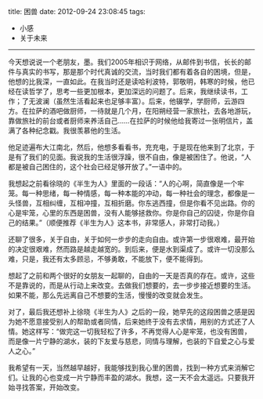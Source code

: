 title: 困兽
date: 2012-09-24 23:08:45
tags:
- 小感
- 关于未来

---

今天想说说一个老朋友，墨。我们2005年相识于网络，从邮件到书信，长长的邮件与真实的书写，那是那个时代真诚的交流，当时我们都有着各自的困境，但是，他想的比我深，一直如此。在我当时还是读哈利波特，郭敬明，韩寒的时候，他已经在读哲学了，思考一些更加根本，更加深远的问题了。后来，我继续读书，工作；了无波澜（虽然生活看起来也足够丰富）。后来，他辍学，学厨师，云游四方。在拉萨的酒吧做厨师，一待就是几个月，在阳朔经营一家旅社，去各地游玩，靠做旅社的前台或者厨师来养活自己……在拉萨的时候他给我寄过一张明信片，盖满了各种纪念戳。我很羡慕他的生活。

他足迹遍布大江南北，然后，他想多看看书，充充电，于是现在他来到了北京，于是有了我们的见面。我说我的生活很浮躁，很不自由，像是被困住了。他说，“人都是被自己困住的，这个社会已经足够开放了。”一语中的。

我想起之前看徐晓的《半生为人》里面的一段话：“人的心啊，简直像是一个牢笼。每一种思绪，每一种情感，每一种本能的冲动，每一种社会的理念，都像是一头怪兽，互相纠缠，互相冲撞，互相折磨。你东逃西撞，但是你看不见出路。你的心是牢笼，心里的东西是困兽，没有人能够拯救你。你是你自己的囚徒，你是你自己的结果。”（顺便推荐《半生为人》这本书，非常感人，非常打动我。）

还聊了很多，关于自由，关于如何一步步的走向自由。或许第一步很艰难，最开始的决定很艰难，然而路是越走越宽的。到后来，便是水到渠成了。或许一切没那么难，只是，我还有太多顾忌，不够勇敢，不能放下，便不能得到。

想起了之前和两个很好的女朋友一起聊的，自由的一天是否真的存在。或许，这些不是靠说的，而是从行动上来改变。去做我们想要的，去一步步接近想要的生活。如果不能，那么先远离自己不想要的生活，慢慢的改变就会发生。

对了，最后我还想补上徐晓《半生为人》之后的一段，她早先的这段困兽之感是因为她不愿意接受别人的帮助或者同情，后来她终于没有去求情，用别的方式还了人情。她这样写：“做完这一切我轻松了许多，不再觉得人心是牢笼，也没有困兽，而是像一片宁静的湖水，装的下友爱与慈悲，同情与理解，也装的下自爱之心与爱人之心。”

我希望有一天，当然越早越好，我能够找到我心里的困兽，找到一种方式来消解它们。让我的心也变成一片宁静而丰盈的湖水。我想，这一天不会太遥远。只要我开始寻找答案，开始改变。

